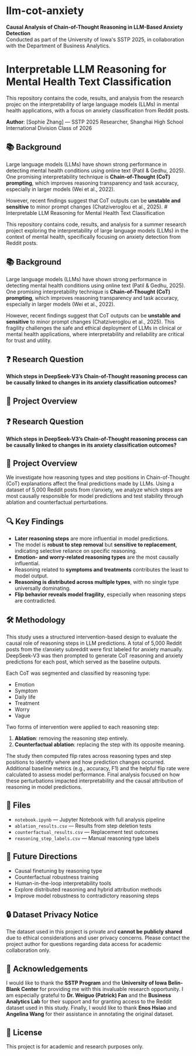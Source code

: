 # llm-cot-anxiety

**Causal Analysis of Chain-of-Thought Reasoning in LLM-Based Anxiety Detection**  
Conducted as part of the University of Iowa's SSTP 2025, in collaboration with the Department of Business Analytics.

# Interpretable LLM Reasoning for Mental Health Text Classification

This repository contains the code, results, and analysis from the research projec on the interpretability of large language models (LLMs) in mental health applications, with a focus on anxiety classification from Reddit posts.

**Author**: [Sophie Zhang] — SSTP 2025 Researcher, Shanghai High School International Division Class of 2026 

## 📚 Background

Large language models (LLMs) have shown strong performance in detecting mental health conditions using online text (Patil & Gedhu, 2025). One promising interpretability technique is **Chain-of-Thought (CoT) prompting**, which improves reasoning transparency and task accuracy, especially in larger models (Wei et al., 2022).  

However, recent findings suggest that CoT outputs can be **unstable and sensitive** to minor prompt changes (Chatziveroglou et al., 2025).  # Interpretable LLM Reasoning for Mental Health Text Classification

This repository contains code, results, and analysis for a summer research project exploring the interpretability of large language models (LLMs) in the context of mental health, specifically focusing on anxiety detection from Reddit posts.

## 📚 Background

Large language models (LLMs) have shown strong performance in detecting mental health conditions using online text (Patil & Gedhu, 2025). One promising interpretability technique is **Chain-of-Thought (CoT) prompting**, which improves reasoning transparency and task accuracy, especially in larger models (Wei et al., 2022).  

However, recent findings suggest that CoT outputs can be **unstable and sensitive** to minor prompt changes (Chatziveroglou et al., 2025). This fragility challenges the safe and ethical deployment of LLMs in clinical or mental health applications, where interpretability and reliability are critical for trust and utility.

## ❓ Research Question

**Which steps in DeepSeek-V3’s Chain-of-Thought reasoning process can be causally linked to changes in its anxiety classification outcomes?**

## 📌 Project Overview

## ❓ Research Question

**Which steps in DeepSeek-V3’s Chain-of-Thought reasoning process can be causally linked to changes in its anxiety classification outcomes?**

## 📌 Project Overview

We investigate how reasoning types and step positions in Chain-of-Thought (CoT) explanations affect the final predictions made by LLMs. Using a dataset of 5,000 Reddit posts from r/anxiety, we analyze which steps are most causally responsible for model predictions and test stability through ablation and counterfactual perturbations.

## 🔍 Key Findings

- **Later reasoning steps** are more influential in model predictions.
- The model is **robust to step removal** but **sensitive to replacement**, indicating selective reliance on specific reasoning.
- **Emotion- and worry-related reasoning types** are the most causally influential.
- Reasoning related to **symptoms and treatments** contributes the least to model output.
- **Reasoning is distributed across multiple types**, with no single type universally dominating.
- **Flip behavior reveals model fragility**, especially when reasoning steps are contradicted.

## 🛠️ Methodology

This study uses a structured intervention-based design to evaluate the causal role of reasoning steps in LLM predictions. A total of 5,000 Reddit posts from the r/anxiety subreddit were first labeled for anxiety manually. DeepSeek-V3 was then prompted to generate CoT reasoning and anxiety predictions for each post, which served as the baseline outputs.

Each CoT was segmented and classified by reasoning type:  
- Emotion  
- Symptom  
- Daily life  
- Treatment  
- Worry  
- Vague

Two forms of intervention were applied to each reasoning step:
1. **Ablation**: removing the reasoning step entirely.
2. **Counterfactual ablation**: replacing the step with its opposite meaning.

The study then computed flip rates across reasoning types and step positions to identify where and how prediction changes occurred. Additional baseline metrics (e.g., accuracy, F1) and the helpful flip rate were calculated to assess model performance. Final analysis focused on how these perturbations impacted interpretability and the causal attribution of reasoning in model predictions.

## 📁 Files

- `notebook.ipynb` — Jupyter Notebook with full analysis pipeline
- `ablation_results.csv` — Results from step deletion tests
- `counterfactual_results.csv` — Replacement test outcomes
- `reasoning_step_labels.csv` — Manual reasoning type labels

## 🔮 Future Directions

- Causal finetuning by reasoning type
- Counterfactual robustness training
- Human-in-the-loop interpretability tools
- Explore distributed reasoning and hybrid attribution methods
- Improve model robustness to contradictory reasoning steps

## 🔒 Dataset Privacy Notice

The dataset used in this project is private and **cannot be publicly shared** due to ethical considerations and user privacy concerns. Please contact the project author for questions regarding data access for academic collaboration only.

## 🙏 Acknowledgements

I would like to thank the **SSTP Program** and the **University of Iowa Belin-Blank Center** for providing me with this invaluable research opportunity. I am especially grateful to **Dr. Weiguo (Patrick) Fan** and the **Business Analytics Lab** for their support and for granting access to the Reddit dataset used in this study. Finally, I would like to thank **Enos Hsiao** and **Angelina Wang** for their assistance in annotating the original dataset.

## 📄 License

This project is for academic and research purposes only.


